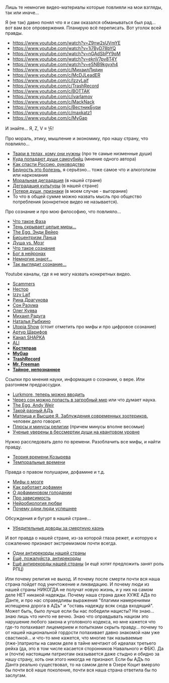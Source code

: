 Лишь те немногие видео-материалы которые повлияли на мои взгляды, так или иначе…

Я (не так) давно понял что я и сам оказался обманываться был рад... вот вам все опровержения. Планирую всё переписать. Вот уголок всей правды. 

- https://www.youtube.com/watch?v=Z9nw2sUVmYE
- https://www.youtube.com/watch?v=1i7ByD78bYQ
- https://www.youtube.com/watch?v=nGAdSbPY9qM
- https://www.youtube.com/watch?v=eknV7pv8T4Y
- https://www.youtube.com/watch?v=eSNB9kgyxh4
- https://www.youtube.com/c/МихаилЛидин
- https://www.youtube.com/c/McDJLeadER
- https://www.youtube.com/c/IzzyLaif
- https://www.youtube.com/c/TrashRecord
- https://www.youtube.com/c/ВОТТАК
- https://www.youtube.com/c/ivarlamov
- https://www.youtube.com/c/MackNack
- https://www.youtube.com/c/ВестникБури
- https://www.youtube.com/c/maxkatz1
- https://www.youtube.com/c/MyGap

И знайте... Я, Z, V ≡ 卐!

Про мораль, этику, мышление и экономику, про нашу страну, что повлияло… 

- [Твари в телах, кому они нужны](https://www.youtube.com/watch?v=Gkb4MzxCpuQ) (про те самые низменные души)
- [Куда попадают души самоубийц](https://www.youtube.com/watch?v=J-B4z1vAwIk) (мнение одного автора)
- [Как спасти Россию, руководство](https://www.youtube.com/watch?v=fr_-J5NZRws)
- [Бедность это болезнь](https://www.youtube.com/watch?v=5NRyg_01QPg), я серьёзно… тоже самое что и алкоголизм или наркомания
- [Моральная деградация](https://www.youtube.com/watch?v=vomByCodKeA) (в нашей стране)
- [Деградация культуры](https://www.youtube.com/watch?v=IBdE1aQOQaw) (в нашей стране)
- [Потеря души, признаки](https://www.youtube.com/watch?v=JaBEmqigli0) (в моем случае - выгорание)
- То что в общей сумме можно назвать мысль про общество потребления (конкретное видео не называется).

Про сознание и про мою философию, что повлияло…

- [Что такое Фаза](https://www.youtube.com/watch?v=9ccwvj3s7WI)
- [Тень скрывает целые миры…](https://www.youtube.com/watch?v=03OsXsgvt8I)
- [The Egg. Энди Вейер](https://www.youtube.com/watch?v=h6fcK_fRYaI)
- [Биоцентризм Ланца](https://www.youtube.com/watch?v=EgrdJxxAIfc)
- [Душа vs. Мозг](https://www.youtube.com/watch?v=hvxB51OoS-c)
- [Что такое сознание](https://www.youtube.com/watch?v=1mdMQhV-64A)
- [Бог в нейронах](https://www.youtube.com/watch?v=BY9v5jOr4BY)
- [Немногие знают…](https://www.youtube.com/watch?v=352l49KQ2Ks)
- [Так выглядит сознание…](https://www.youtube.com/watch?v=gZtDeBo3Is4)

Youtube каналы, где я не могу назвать конкретных видео.

- [Scammers](https://www.youtube.com/c/Scammers)
- [Нестор](https://www.youtube.com/channel/UChpZzbYdeyO1is7-xGJsw8Q)
- [Izzy Laif](https://www.youtube.com/c/IzzyLaif)
- [Рина Драгунова](https://www.youtube.com/c/freeqplastiq)
- [Сон Разума](https://www.youtube.com/channel/UC3ICYdI_VL9SuPK6r3NdMSw)
- [Олег Куява](https://www.youtube.com/channel/UChSW_-P6_1SJNrnl_Dvt4fw)
- [Михаил Радуга](https://www.youtube.com/user/OutOfBodyTraveler)
- [Наталья Рыбкино](https://www.youtube.com/channel/UCvHRs65O0t6O_40SrMOKrSA)
- [Utopia Show](https://www.youtube.com/c/UtopiaShow) (стоит отметить про мифы и про цифровое сознание)
- [Артур Шарифов](https://www.youtube.com/c/ArturSharifov)
- [Канал SHAPKA](https://www.youtube.com/c/SHAPKA99)
- [ALI](https://www.youtube.com/channel/UCp6FZzRK_alXumcmytO7C8A)
- **[Костяправ](https://www.youtube.com/channel/UC5JegsRbZuLF5bHg2_Oj7Rw)**
- **[MyGap](https://www.youtube.com/c/MyGap)**
- **[TrashRecord](https://www.youtube.com/c/TrashRecord)**
- **[Mr. Freeman](https://www.youtube.com/c/mf0)**
- **[Тайное, непознанное](https://www.youtube.com/channel/UCFQx40SBNiYPVV5CGiYX3UQ)**

Ссылки про мнения науки, информация о сознании, о вере. Или разгоняем предрассудки. 

- [Lurkmore, теперь можно вводить](https://lurkmore.to/)
- [Через сон можно попасть в загробный мир](https://texnomaniya.ru/other-interesting-news/cherez-son-mozhno-popast-v-zagrobnijj-mir.html) или что думает наука. 
- [The Egg, Andy Weir](http://www.galactanet.com/oneoff/theegg_mod.html)
- [Такой разный АДъ](https://www.mirf.ru/science/what-the-hell/)
- [Матрица и Высшее Я. Заблуждения современных эзотериков.](https://zen.yandex.ru/media/id/5dd27a739ed2982a511c07f3/matrica-i-vysshee-ia-zablujdeniia-sovremennyh-ezoterikov-5de8262679c26e00b1d49d4b) человек дело говорит.
- [Плюсы и минусы религии](https://plusiminusi.ru/plyusy-i-minusy-religii-v-sovremennom-mire/) (причем минусы вполне весомые)
- [Ученые уверены в бессмертии души на квантовом уровне](https://newizv.ru/news/science/07-01-2020/uchenye-iz-ssha-uvereny-v-bessmertii-dushi-na-kvantovom-urovne)

Нужно расследовать дело по времени. Разоблачить все мифы, и найти правду. 

- [Теория времени Козырева](https://www.markus.spb.ru/avtoritet/koz1.shtml)
- [Темпоральные времени](https://hi-news.ru/science/chto-takoe-kristally-vremeni-i-pochemu-uchenye-imi-oderzhimy.html)

Правда о правом полушарии, дофамине и т.д.

- [Мифы о мозге](https://postnauka.ru/faq/36261)
- [Как работает дофамин](http://praktiks.com/kak_rabotaet_dofamin/?mode=preview)
- [О дофаминовом голодании](https://l-a-b-a.com/blog/995-razbiraem-trend-iz-kremnievojj-doliny-na-dofaminovoe-golodanie)
- [Про зависимость](https://entermedia.io/people/rasstroennaya-psihika-kak-voznikaet-zavisimost/)
- [Нейробиология любви](https://news.itmo.ru/ru/news/8248/)
- [Почему одни люди успешнее](https://vc.ru/flood/165625-pochemu-odni-lyudi-uspeshnee-drugih-i-kak-eto-svyazano-s-dofaminom)

Обсуждения и бугурт в нашей стране… 

- [Убедительные доводы за смертную казнь](https://topwar.ru/186904-chrezvychajnye-mery-smertnaja-kazn-dlja-pedofilov.html)

И вот правда о нашей стране, из-за которой глаза режет, и которую к сожалению признают экстремизмом почти всегда.

- [Одни антирекорды нашей страны](https://kolomna-spravka.ru/news/4432)
- [Ещё, пожалуйста, антирекорды](https://www.rospisatel.ru/MR7.htm)
- [Ещё антирекорды нашей страны](http://www.great-country.ru/rubrika_articles/ros/110820-04.html) (и ещё хотят предложить занят роль РПЦ)

Или почему религия не выход. И почему после смерти почти вся наша страна пойдет под уничтожение и ликвидацию. И почему люди из нашей страны НИКОГДА не получат новую жизнь, и у них на самом деле НЕТ никакой надежды. Почему наша страна даже ХУЖЕ АДа по Данте, и про нас справедливы выражения "благими намерениями испещрена дорога в АДъ" и "оставь надежду всяк сюда входящий". Может быть, было лучше если бы нас победили нацисты? Не знаю… знаю лишь что ничто не вечно. Знаю что оправдывать нацизм это нарушение любого закона и уголовного кодекса, но мне кажется что где-то попахивает лицемерием и попытками скрыть правду… почему то от нашей национальной гордости попахивает давно знакомой нам уже свастикой… и что-то мне кажется, что многие так называемые (лже-)патриоты на самом деле в тайне мечтают об идеалах третьего рейха (да, это в том числе касается сторонников Навального и ФБК). Да и (почти) настоящим патриотам оказывается даже стыдно и обидно за нашу страну, хоть они этого никогда не признают. 
Если бы АДъ по Дантэ реально существовал, то на самом деле в Озере Коцит вмерзло бы почти всё наше поколение, почти вся наша страна ответила бы по заслугам. 
